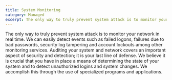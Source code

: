 ```yaml
---
title: System Monitoring
category: Managed
excerpt: The only way to truly prevent system attack is to monitor your network in real time
---
```


The only way to truly prevent system attack is to monitor your network in real time. We can easily detect events such as failed logons, failures due to bad passwords, security log tampering and account lockouts among other monitoring services. Auditing your system and network covers an important aspect of security and detection; it is your last line of defense. We believe it is crucial that you have in place a means of determining the state of your system and to detect unauthorized logins and system changes. We accomplish this through the use of specialized programs and applications.